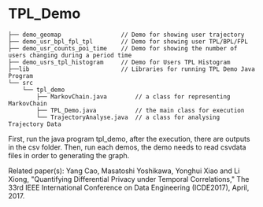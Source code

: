# TPL_Demo
	├── demo_geomap                 // Demo for showing user trajectory
	├── demo_usr_bpl_fpl_tpl        // Demo for showing user TPL/BPL/FPL
	├── demo_usr_counts_poi_time    // Demo for showing the number of users changing during a period time
	├── demo_usrs_tpl_histogram     // Demo for Users TPL Histogram
	├──lib 							// Libraries for running TPL Demo Java Program
	└── src
		└── tpl_demo
			├── MarkovChain.java        // a class for representing MarkovChain
			├── TPL_Demo.java           // the main class for execution
			└── TrajectoryAnalyse.java  // a class for analysing Trajectory Data
        

First, run the java program tpl_demo, after the execution, there are outputs in the csv folder.
Then, run each demos, the demo needs to read csvdata files in order to generating the graph.

Related paper(s): 
Yang Cao, Masatoshi Yoshikawa, Yonghui Xiao and Li Xiong, "Quantifying Differential Privacy under Temporal Correlations," The 33rd IEEE International Conference on Data Engineering (ICDE2017), April, 2017.

